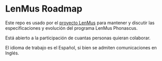 # LenMus Roadmap

Este repo es usado por el [proyecto LenMus](https://github.com/lenmus/lenmus) para mantener y discutir las especificaciones y evolución del programa LenMus Phonascus.

Está abierto a la participación de cuantas personas quieran colaborar.

El idioma de trabajo es el Español, si bien se admiten comunicaciones en Inglés.
